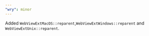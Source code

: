 ```yaml
---
"wry": minor
---
```


Added `WebViewExtMacOS::reparent`,`WebViewExtWindows::reparent` and `WebViewExtUnix::reparent`.

